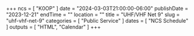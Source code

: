 +++
ncs = [ "K0OP" ]
date = "2024-03-03T21:00:00-06:00"
publishDate = "2023-12-21"
endTime = ""
location = ""
title = "UHF/VHF Net 9"
slug = "uhf-vhf-net-9"
categories = [ "Public Service" ]
dates = [ "NCS Schedule" ]
outputs = [ "HTML", "Calendar" ]
+++
